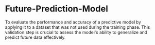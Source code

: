 # Future-Prediction-Model
To evaluate the performance and accuracy of a predictive model by applying it to a dataset that was not used during the training phase. This validation step is crucial to assess the model's ability to generalize and predict future data effectively.
